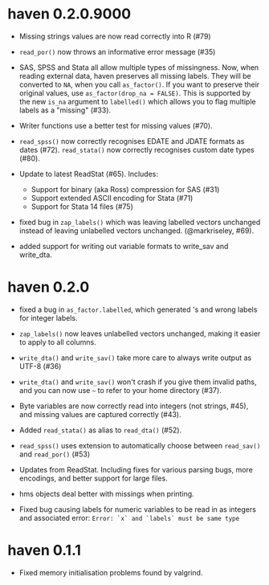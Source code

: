 # haven 0.2.0.9000

* Missing strings values are now read correctly into R (#79)

* `read_por()` now throws an informative error message (#35)

* SAS, SPSS and Stata all allow multiple types of missingness. Now, when 
  reading external data, haven preserves all missing labels. They will be 
  converted to `NA`, when you call `as_factor()`. If you want to preserve
  their original values, use `as_factor(drop_na = FALSE)`. This is supported
  by the new `is_na` argument to `labelled()` which allows you to flag 
  multiple labels as a "missing" (#33). 

* Writer functions use a better test for missing values (#70).

* `read_spss()` now correctly recognises EDATE and JDATE formats as dates (#72).
  `read_stata()` now correctly recognises custom date types (#80).

* Update to latest ReadStat (#65). Includes: 

    * Support for binary (aka Ross) compression for SAS (#31)
    * Support extended ASCII encoding for Stata (#71)
    * Support for Stata 14 files (#75)

* fixed bug in `zap_labels()` which was leaving labelled vectors unchanged
  instead of leaving unlabelled vectors unchanged. (@markriseley, #69).

* added support for writing out variable formats to write_sav and write_dta.

# haven 0.2.0

* fixed a bug in `as_factor.labelled`, which generated <NA>'s and wrong 
  labels for integer labels.

* `zap_labels()` now leaves unlabelled vectors unchanged, making it easier
  to apply to all columns.

* `write_dta()` and `write_sav()` take more care to always write output as
  UTF-8 (#36)

* `write_dta()` and `write_sav()` won't crash if you give them invalid paths,
  and you can now use `~` to refer to your home directory (#37).

* Byte variables are now correctly read into integers (not strings, #45), 
  and missing values are captured correctly (#43).

* Added `read_stata()` as alias to `read_dta()` (#52).

* `read_spss()` uses extension to automatically choose between `read_sav()`
  and `read_por()` (#53)

* Updates from ReadStat. Including fixes for various parsing bugs, more 
  encodings, and better support for large files.

* hms objects deal better with missings when printing.

* Fixed bug causing labels for numeric variables to be read in as
  integers and associated error: ``Error: `x` and `labels` must be same type``

# haven 0.1.1

* Fixed memory initialisation problems found by valgrind.
